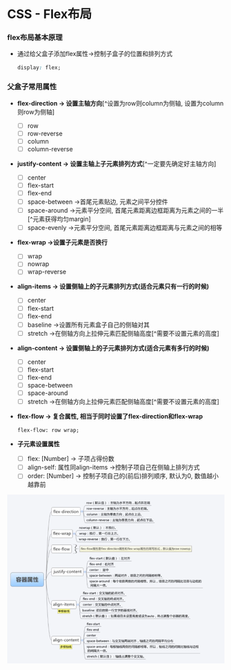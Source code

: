 # CSS - Flex布局

### flex布局基本原理

- 通过给父盒子添加flex属性->控制子盒子的位置和排列方式

  ```css
  display: flex;
  ```

### 父盒子常用属性

- **flex-direction -> 设置主轴方向**[^设置为row则column为侧轴, 设置为column则row为侧轴]
  
  - [ ] row
  - [ ] row-reverse
  - [ ] column
  - [ ] column-reverse
  
- **justify-content -> 设置主轴上子元素排列方式**[^一定要先确定好主轴方向]
  
  - [ ] center
  - [ ] flex-start
  - [ ] flex-end
  - [ ] space-between    ->首尾元素贴边, 元素之间平分控件
  - [ ] space-around  ->元素平分空间, 首尾元素距离边框距离为元素之间的一半[^元素获得均匀margin]
  - [ ] space-evenly    ->元素平分空间, 首尾元素距离边框距离与元素之间的相等
  
- **flex-wrap ->设置子元素是否换行**
  
  - [ ] wrap
  - [ ] nowrap
  - [ ] wrap-reverse
  
- **align-items -> 设置侧轴上的子元素排列方式(适合元素只有一行的时候)**
  
  - [ ] center
  - [ ] flex-start
  - [ ] flex-end
  - [ ] baseline  ->设置所有元素盒子自己的侧轴对其
  - [ ] stretch    ->在侧轴方向上拉伸元素匹配侧轴高度[^需要不设置元素的高度]
  
- **align-content -> 设置侧轴上的子元素排列方式(适合元素有多行的时候)**
  
  - [ ] center
  - [ ] flex-start
  - [ ] flex-end
  - [ ] space-between
  - [ ] space-around
  - [ ] stretch    ->在侧轴方向上拉伸元素匹配侧轴高度[^需要不设置元素的高度]
  
- **flex-flow -> 复合属性, 相当于同时设置了flex-direction和flex-wrap**

    ```
    flex-flow: row wrap;
    ```

- **子元素设置属性**

    - [ ] flex: [Number]    -> 子项占得份数
    - [ ] align-self: 属性同align-items    ->控制子项自己在侧轴上排列方式
    - [ ] order:  [Number]    -> 控制子项自己的(前后)排列顺序, 默认为0, 数值越小越靠前

![](./Asserts/display的flex属性.png)
